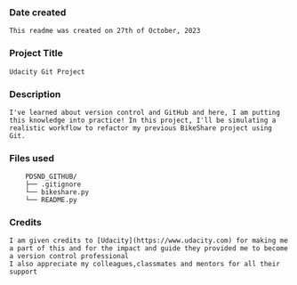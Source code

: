 ### Date created
    This readme was created on 27th of October, 2023

### Project Title
    Udacity Git Project

### Description
    I've learned about version control and GitHub and here, I am putting this knowledge into practice! In this project, I'll be simulating a realistic workflow to refactor my previous BikeShare project using Git.

### Files used
        PDSND_GITHUB/
        ├── .gitignore
        └── bikeshare.py
        └── README.py

### Credits
    I am given credits to [Udacity](https://www.udacity.com) for making me a part of this and for the impact and guide they provided me to become a version control professional
    I also appreciate my colleagues,classmates and mentors for all their support

